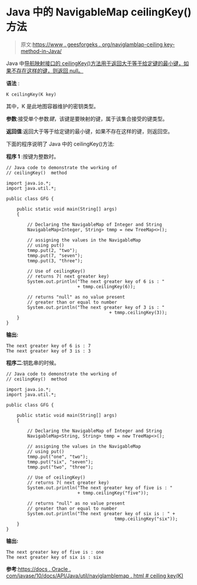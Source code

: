 # Java 中的 NavigableMap ceilingKey()方法

> 原文:[https://www . geesforgeks . org/naviglamblap-ceiling key-method-in-Java/](https://www.geeksforgeeks.org/navigablemap-ceilingkey-method-in-java/)

Java 中[导航映射接口的 ceilingKey()方法用于返回大于等于给定键的最小键，如果不存在这样的键，则返回 null。](https://www.geeksforgeeks.org/navigablemap-interface-in-java-with-example/)

**语法** :

```
K ceilingKey(K key)

```

其中，K 是此地图容器维护的密钥类型。

**参数**:接受单个参数*键*，该键是要映射的键，属于该集合接受的键类型。

**返回值**:返回大于等于给定键的最小键，如果不存在这样的键，则返回空。

下面的程序说明了 Java 中的 ceilingKey()方法:

**程序 1** :按键为整数时。

```
// Java code to demonstrate the working of
// ceilingKey()  method

import java.io.*;
import java.util.*;

public class GFG {

    public static void main(String[] args)
    {

        // Declaring the NavigableMap of Integer and String
        NavigableMap<Integer, String> tmmp = new TreeMap<>();

        // assigning the values in the NavigableMap
        // using put()
        tmmp.put(2, "two");
        tmmp.put(7, "seven");
        tmmp.put(3, "three");

        // Use of ceilingKey()
        // returns 7( next greater key)
        System.out.println("The next greater key of 6 is : "
                           + tmmp.ceilingKey(6));

        // returns "null" as no value present
        // greater than or equal to number
        System.out.println("The next greater key of 3 is : " 
                                       + tmmp.ceilingKey(3));
    }
}
```

**输出:**

```
The next greater key of 6 is : 7
The next greater key of 3 is : 3

```

**程序二**:钥匙串的时候。

```
// Java code to demonstrate the working of
// ceilingKey()  method

import java.io.*;
import java.util.*;

public class GFG {

    public static void main(String[] args)
    {

        // Declaring the NavigableMap of Integer and String
        NavigableMap<String, String> tmmp = new TreeMap<>();

        // assigning the values in the NavigableMap
        // using put()
        tmmp.put("one", "two");
        tmmp.put("six", "seven");
        tmmp.put("two", "three");

        // Use of ceilingKey()
        // returns 7( next greater key)
        System.out.println("The next greater key of five is : "
                           + tmmp.ceilingKey("five"));

        // returns "null" as no value present
        // greater than or equal to number
        System.out.println("The next greater key of six is : " + 
                                         tmmp.ceilingKey("six"));
    }
}
```

**输出:**

```
The next greater key of five is : one
The next greater key of six is : six

```

**参考**:[https://docs . Oracle . com/javase/10/docs/API/Java/util/naviglamblemap . html # ceiling key(K)](https://docs.oracle.com/javase/10/docs/api/java/util/NavigableMap.html#ceilingKey(K))